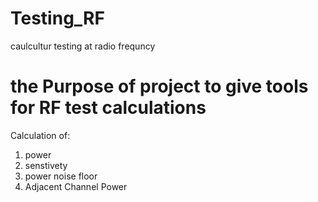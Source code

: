 # Testing_RF
caulcultur testing at radio frequncy
# the Purpose of project to give tools for RF test calculations 
Calculation of:
1. power 
2. senstivety
3. power noise floor
4. Adjacent Channel Power

